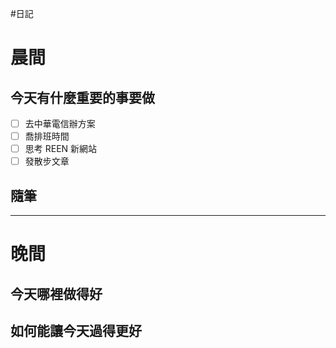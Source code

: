 #日記 
# 晨間

## 今天有什麼重要的事要做
- [ ] 去中華電信辦方案
- [ ] 喬排班時間
- [ ] 思考 REEN 新網站
- [ ] 發散步文章

## 隨筆

---

# 晚間

## 今天哪裡做得好

## 如何能讓今天過得更好